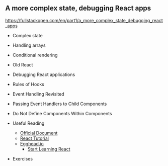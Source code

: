 ## A more complex state, debugging React apps
https://fullstackopen.com/en/part1/a_more_complex_state_debugging_react_apps
- Complex state
- Handling arrays
- Conditional rendering
- Old React
- Debugging React applications
- Rules of Hooks
- Event Handling Revisited
- Passing Event Handlers to Child Components
- Do Not Define Components Within Components
- Useful Reading
  - [Official Document](https://reactjs.org/docs/hello-world.html)
  - [React Tutorial](https://reactjs.org/tutorial/tutorial.html)
  - [Egghead.io](https://egghead.io/)
    - [Start Learning React](https://egghead.io/courses/start-learning-react)


- Exercises
